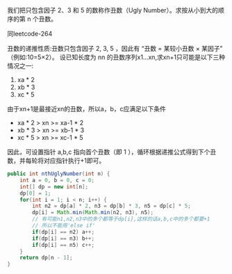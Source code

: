 我们把只包含因子 2、3 和 5 的数称作丑数（Ugly Number）。求按从小到大的顺序的第 n 个丑数。

同leetcode-264

丑数的递推性质:丑数只包含因子 2, 3, 5 ，因此有 “丑数 = 某较小丑数 × 某因子” （例如:10=5×2）。
设已知长度为 nn 的丑数序列x1...xn,求xn+1只可能是以下三种情况之一:
1. xa * 2
2. xb * 3
3. xc * 5

由于xn+1是最接近xn的丑数，所以a，b，c应满足以下条件
- xa * 2 > xn >= xa-1 * 2
- xb * 3 > xn >= xb-1 * 3
- xc * 5 > xn >= xc-1 * 5

因此，可设置指针 a,b,c 指向首个丑数（即 1 ），循环根据递推公式得到下个丑数，并每轮将对应指针执行+1即可。



```Java
public int nthUglyNumber(int n) {
    int a = 0, b = 0, c = 0;
    int[] dp = new int[n];
    dp[0] = 1;
    for(int i = 1; i < n; i++) {
        int n2 = dp[a] * 2, n3 = dp[b] * 3, n5 = dp[c] * 5;
        dp[i] = Math.min(Math.min(n2, n3), n5);
        // 有可能n1,n2,n3中的多个都等于dp[i],这样的话a,b,c中的多个都要+1
        // 所以不能用'else if'
        if(dp[i] == n2) a++;
        if(dp[i] == n3) b++;
        if(dp[i] == n5) c++;
    }
    return dp[n - 1];
}
```